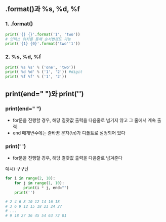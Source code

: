 ## .format()과 %s, %d, %f

### 1. .format()
```py
print('{} {}'.format('1', 'two'))
# 인덱스 위치를 통해 순서변경도 가능
print('{1} {0}'.format('two''1'))
```

### 2. %s, %d, %f
```py
print('%s %s' % ('one', 'two'))
print('%d %d' % ('1', '2')) #digit
print('%f %f' % ('1', '2'))
```

## print(end=" ")와 print('')

### print(end=" ")
- for문을 진행할 경우, 해당 결괏값 출력을 다음줄로 넘기지 않고 그 줄에서 계속 출력
- end 매개변수에는 줄바꿈 문자(\n)가 디폴트로 설정되어 있다

### print(' ')
- for문을 진행할 경우, 해당 결괏값 출력을 다음줄로 넘겨준다

예시) 구구단
```py
for i in range(2, 10):
    for j in range(1, 10):
        print(i * j, end="")
    print('')

# 2 4 6 8 10 12 14 16 18
# 3 6 9 12 15 18 21 24 27
# ...
# 9 18 27 36 45 54 63 72 81
```